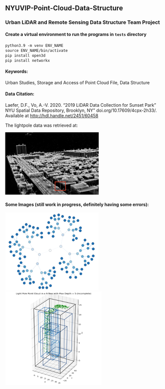 ## NYUVIP-Point-Cloud-Data-Structure
### Urban LiDAR and Remote Sensing Data Structure Team Project

#### Create a virtual environment to run the programs in `tests` directory
```
python3.9 -m venv ENV_NAME
source ENV_NAME/bin/activate
pip install open3d
pip install networkx
```

#### Keywords: 

Urban Studies, Storage and Access of Point Cloud File, Data Structure

#### Data Citation:

Laefer, D.F., Vo, A.-V. 2020. “2019 LiDAR Data Collection for Sunset Park” NYU Spatial Data Repository, Brooklyn, NY” doi.org/10.17609/4cpx-2h33/. Available at http://hdl.handle.net/2451/60458

The lightpole data was retrieved at:

<img src="images/lightpole.png" width="300" height="200">

#### Some Images (still work in progress, definitely having some errors):

<img src="images/incomplete_kdtree_visual.png" width="300" height="250">
<img src="images/incomplete_r-tree_visual.png" width="310" height="300">
